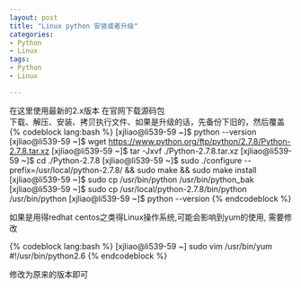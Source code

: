 ```yaml
---
layout: post
title: "Linux python 安装或者升级"
categories:
- Python
- Linux
tags:
- Python
- Linux 

---
```


在这里使用最新的2.x版本 在官网下载源码包    
下载、解压、安装、拷贝执行文件、如果是升级的话，先备份下旧的，然后覆盖
{% codeblock lang:bash %}
[xjliao@li539-59 ~]$ python --version
[xjliao@li539-59 ~]$ wget https://www.python.org/ftp/python/2.7.8/Python-2.7.8.tar.xz
[xjliao@li539-59 ~]$ tar -Jxvf ./Python-2.7.8.tar.xz
[xjliao@li539-59 ~]$ cd ./Python-2.7.8
[xjliao@li539-59 ~]$ sudo ./configure --prefix=/usr/local/python-2.7.8/ && sudo make && sudo make install
[xjliao@li539-59 ~]$ sudo cp /usr/bin/python /usr/bin/python_bak
[xjliao@li539-59 ~]$ sudo cp /usr/local/python-2.7.8/bin/python /usr/bin/python
[xjliao@li539-59 ~]$ python --version
{% endcodeblock %}

如果是用得redhat centos之类得Linux操作系统,可能会影响到yum的使用, 需要修改

{% codeblock lang:bash %}
[xjliao@li539-59 ~] sudo vim /usr/bin/yum
#!/usr/bin/python2.6
{% endcodeblock %}

修改为原来的版本即可
